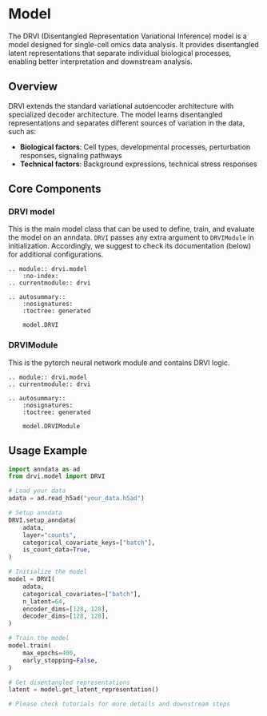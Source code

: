 # Model

The DRVI (Disentangled Representation Variational Inference) model is a model designed for single-cell omics data analysis. It provides disentangled latent representations that separate individual biological processes, enabling better interpretation and downstream analysis.

## Overview

DRVI extends the standard variational autoencoder architecture with specialized decoder architecture. The model learns disentangled representations and separates different sources of variation in the data, such as:

-   **Biological factors**: Cell types, developmental processes, perturbation responses, signaling pathways
-   **Technical factors**: Background expressions, technical stress responses

## Core Components

### DRVI model

This is the main model class that can be used to define, train, and evaluate the model on an anndata. `DRVI` passes any extra argument to `DRVIModule` in initialization. Accordingly, we suggest to check its documentation (below) for additional configurations.

```{eval-rst}
.. module:: drvi.model
    :no-index:
.. currentmodule:: drvi

.. autosummary::
    :nosignatures:
    :toctree: generated

    model.DRVI
```

### DRVIModule

This is the pytorch neural network module and contains DRVI logic.

```{eval-rst}
.. module:: drvi.model
.. currentmodule:: drvi

.. autosummary::
    :nosignatures:
    :toctree: generated

    model.DRVIModule
```

## Usage Example

```python
import anndata as ad
from drvi.model import DRVI

# Load your data
adata = ad.read_h5ad("your_data.h5ad")

# Setup anndata
DRVI.setup_anndata(
    adata,
    layer="counts",
    categorical_covariate_keys=["batch"],
    is_count_data=True,
)

# Initialize the model
model = DRVI(
    adata,
    categorical_covariates=["batch"],
    n_latent=64,
    encoder_dims=[128, 128],
    decoder_dims=[128, 128],
)

# Train the model
model.train(
    max_epochs=400,
    early_stopping=False,
)

# Get disentangled representations
latent = model.get_latent_representation()

# Please check tutorials for more details and downstream steps
```

